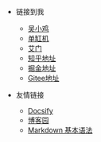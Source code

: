 <!-- _navbar.md -->

* 链接到我
  * [吴小鸡](https://mp.weixin.qq.com/s/dCyKG6n6l5ICTl24dKNqbw) 
  * [单缸机](https://www.cnblogs.com/Can-daydayup/)
  * [艾门](https://github.com/YSGStudyHards)
  * [知乎地址](https://www.zhihu.com/people/ysgdaydayup)
  * [掘金地址](https://juejin.cn/user/2770425031690333/posts)
  * [Gitee地址](https://gitee.com/ysgdaydayup)


* 友情链接
  * [Docsify](https://docsify.js.org/#/)
  * [博客园](https://www.cnblogs.com/)
  * [Markdown 基本语法](https://markdown.com.cn/basic-syntax/)

